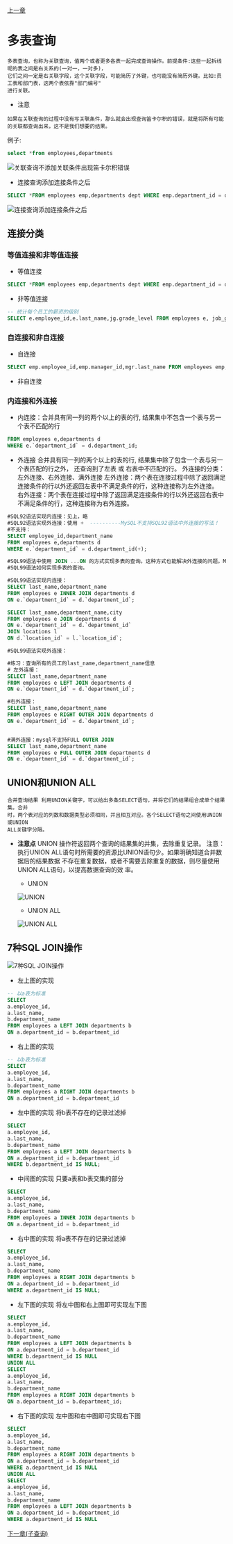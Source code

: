[上一章](./README.MD)

# 多表查询
```text
多表查询，也称为关联查询，值两个或者更多各表一起完成查询操作。前提条件:这些一起拆线呢的表之间是右关系的(一对一，一对多)，
它们之间一定是右关联字段，这个关联字段，可能简历了外键，也可能没有简历外键。比如:员工表和部门表，这两个表依靠"部门编号"
进行关联。
```
* 注意
```text
如果在关联查询的过程中没有写关联条件，那么就会出现查询笛卡尔积的错误，就是将所有可能的关联都查询出来，这不是我们想要的结果。
```
例子:
```sql
select *from employees,departments
```
![关联查询不添加关联条件出现笛卡尔积错误](./files\association_query-1.PNG)

* 连接查询添加连接条件之后
```sql
SELECT *FROM employees emp,departments dept WHERE emp.department_id = dept.department_id;
```
![连接查询添加连接条件之后](./files\association_query-2.PNG)

## 连接分类

### 等值连接和非等值连接
* 等值连接
```sql
SELECT *FROM employees emp,departments dept WHERE emp.department_id = dept.department_id
```
* 非等值连接
```sql
-- 统计每个员工的薪资的级别
SELECT e.employee_id,e.last_name,jg.grade_level FROM employees e, job_grades jg WHERE e.salary BETWEEN jg.lowest_sal AND jg.highest_sal; 
```
### 自连接和非自连接
* 自连接
```sql
SELECT emp.employee_id,emp.manager_id,mgr.last_name FROM employees emp,employees mgr WHERE emp.manager_id = mgr.employee_id;
```
* 非自连接  




### 内连接和外连接
* 内连接：合并具有同一列的两个以上的表的行, 结果集中不包含一个表与另一个表不匹配的行
```sql
FROM employees e,departments d
WHERE e.`department_id` = d.department_id; 
```
* 外连接
合并具有同一列的两个以上的表的行, 结果集中除了包含一个表与另一个表匹配的行之外， 还查询到了左表 或 右表中不匹配的行。
外连接的分类：左外连接、右外连接、满外连接
 左外连接：两个表在连接过程中除了返回满足连接条件的行以外还返回左表中不满足条件的行，这种连接称为左外连接。  
 右外连接：两个表在连接过程中除了返回满足连接条件的行以外还返回右表中不满足条件的行，这种连接称为右外连接。
 
 ```sql
#SQL92语法实现内连接：见上，略
#SQL92语法实现外连接：使用 +  ----------MySQL不支持SQL92语法中外连接的写法！
#不支持：
SELECT employee_id,department_name
FROM employees e,departments d
WHERE e.`department_id` = d.department_id(+);

#SQL99语法中使用 JOIN ...ON 的方式实现多表的查询。这种方式也能解决外连接的问题。MySQL是支持此种方式的。
#SQL99语法如何实现多表的查询。

#SQL99语法实现内连接：
SELECT last_name,department_name
FROM employees e INNER JOIN departments d
ON e.`department_id` = d.`department_id`;

SELECT last_name,department_name,city
FROM employees e JOIN departments d
ON e.`department_id` = d.`department_id`
JOIN locations l
ON d.`location_id` = l.`location_id`;

#SQL99语法实现外连接：

#练习：查询所有的员工的last_name,department_name信息 
# 左外连接：
SELECT last_name,department_name
FROM employees e LEFT JOIN departments d
ON e.`department_id` = d.`department_id`;

#右外连接：
SELECT last_name,department_name
FROM employees e RIGHT OUTER JOIN departments d
ON e.`department_id` = d.`department_id`;


#满外连接：mysql不支持FULL OUTER JOIN
SELECT last_name,department_name
FROM employees e FULL OUTER JOIN departments d
ON e.`department_id` = d.`department_id`;
```
## UNION和UNION ALL
```text
合并查询结果 利用UNION关键字，可以给出多条SELECT语句，并将它们的结果组合成单个结果集。合并
时，两个表对应的列数和数据类型必须相同，并且相互对应。各个SELECT语句之间使用UNION或UNION
ALL关键字分隔。 
```
* **注意点**
UNION 操作符返回两个查询的结果集的并集，去除重复记录。
注意：执行UNION ALL语句时所需要的资源比UNION语句少。如果明确知道合并数据后的结果数据
不存在重复数据，或者不需要去除重复的数据，则尽量使用UNION ALL语句，以提高数据查询的效
率。

    * UNION
    
    ![UNION](./files\association_query-3.PNG)
    
    * UNION ALL
    
    ![UNION ALL](./files\association_query-4.PNG)





## 7种SQL JOIN操作
![7种SQL JOIN操作](./files\association_query-5.PNG)

* 左上图的实现
```sql
-- 以a表为标准
SELECT 
a.employee_id,
a.last_name,
b.department_name
FROM employees a LEFT JOIN departments b
ON a.department_id = b.department_id
```
* 右上图的实现
```sql
-- 以b表为标准
SELECT 
a.employee_id,
a.last_name,
b.department_name
FROM employees a RIGHT JOIN departments b
ON a.department_id = b.department_id
```

* 左中图的实现 
将b表不存在的记录过滤掉

```sql
SELECT 
a.employee_id,
a.last_name,
b.department_name
FROM employees a LEFT JOIN departments b
ON a.department_id = b.department_id
WHERE b.department_id IS NULL;
```
* 中间图的实现
只要a表和b表交集的部分
```sql
SELECT 
a.employee_id,
a.last_name,
b.department_name
FROM employees a INNER JOIN departments b
ON a.department_id = b.department_id
```

* 右中图的实现
将a表不存在的记录过滤掉
```sql
SELECT 
a.employee_id,
a.last_name,
b.department_name
FROM employees a RIGHT JOIN departments b
ON a.department_id = b.department_id
WHERE a.department_id IS NULL;
```


* 左下图的实现
将左中图和右上图即可实现左下图
```sql
SELECT 
a.employee_id,
a.last_name,
b.department_name
FROM employees a LEFT JOIN departments b
ON a.department_id = b.department_id
WHERE b.department_id IS NULL
UNION ALL
SELECT 
a.employee_id,
a.last_name,
b.department_name
FROM employees a RIGHT JOIN departments b
ON a.department_id = b.department_id;
```

* 右下图的实现
左中图和右中图即可实现右下图
```sql
SELECT 
a.employee_id,
a.last_name,
b.department_name
FROM employees a RIGHT JOIN departments b
ON a.department_id = b.department_id
WHERE a.department_id IS NULL
UNION ALL
SELECT 
a.employee_id,
a.last_name,
b.department_name
FROM employees a LEFT JOIN departments b
ON a.department_id = b.department_id
WHERE a.department_id IS NULL
```



[下一章(子查询)](./SUBQUERY.MD)